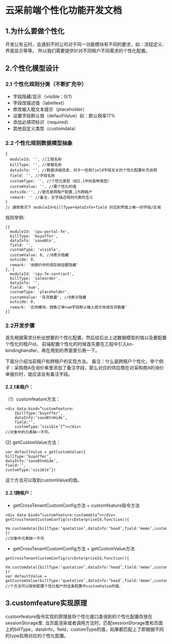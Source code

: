# 云采前端个性化功能开发文档

## 1.为什么要做个性化
开发公有云时，会遇到不同公司对于同一功能模块有不同的要求，如：流程定义、界面显示等等。
所以我们需要提供针对不同租户不同需求的个性化配置。
## 2.个性化模型设计

### 2.1 个性化规则分类（不断扩充中）
- 字段隐藏/显示（visible：0/1）
- 字段改描述值（labeltext）
- 修改输入框文本提示（placeholder）
- 设置字段默认值（defaultValue）如：默认税率17%
- 添加必填项标识（required）
- 其他自定义类型（customdata）

### 2.2 个性化规则数据模型抽象
```
{ 
  moduleId: '', //工程名称
  billType: '', //单据名称
  dataInfo: '', //数据详细信息，对于一些和field字段无关的个性化配置补充说明
  field: '', //字段名称
  customType: '', //个性化类型（如2.1中的各种类型）
  customValue: '', //要个性化的值
  outside:'', //是否是跨租户配置,1为跨租户
  remark: '' //备注，文字描述规则代表的含义
}
// 通常情况下 moduleId+billType+dataInfo+field 对应到界面上唯一的字段/区域
```
规则举例:
```
[{ 
  moduleId: 'cpu-portal-fe',
  billType: 'buyoffer', 
  dataInfo: 'saveBtn', 
  field: '', 
  customType: 'visible', 
  customValue: 0, //0表示隐藏
  outside: 0, 
  remark: '询报价中的保存按钮要隐藏'
}, { 
  moduleId: 'cpu-fe-contract',
  billType: 'saleorder', 
  dataInfo: '', 
  field: 'num', 
  customType: 'placeholder', 
  customValue: '存货数量', //0表示隐藏
  outside: 0, 
  remark: '合同模块，销售订单num字段默认输入提示改成存货数量'
}]

```
### 2.2开发步骤
首先根据需求分析出想要的个性化配置，然后给后台上述数据模型的值以及要配置个性化的租户id。
前端配置个性化的时候首先要在工程中引入ko-bindinghandler，再在用到的界面里引用一下。

下面分介绍当前租户和跨租户的实现方法。
备注：什么是跨租户个性化，举个例子：采购商A在询价单里添加了备注字段，那么对应的供应商在对采购商A的询价单报价时，就应该会有备注字段。

#### 2.2.1本租户：
（1）customfeature方法：
```
<div data-bind=”customfeature:
    {billType:’buyoffer’,
    dataInfo:’saveBtnHide’,
    field:’’,
    customType:’visible’}”></div>
//对象中的元素缺一不可。
```
 (2) getCustomValue方法：
 ```
var defaultValue = getCustomValue({
billType:’buyoffer’,
dataInfo:’saveBtnHide’,
field:’’,
customType:’visible’})
```
这个方法可以取到customValue的值。

#### 2.2.1跨租户：
- getCrossTenantCustomConfig方法 + customfeature指令方法
```
<div data-bind=”customfeature:customdata”></div>
getCrossTenantCustomConfig(srcEnterpriseId,function(){
   Vm.customdata({billType:’quotation’,dataInfo:’head’,field:’memo’,customType:’visible’,targetEnterpriseId:srcEnterpriseId})
})
//对象中元素缺一不可
```
- getCrossTenantCustomConfig方法 + getCustomValue方法
```
getCrossTenantCustomConfig(srcEnterpriseId,function(){
   Vm.customdata({billType:’quotation’,dataInfo:’head’,field:’memo’,customType:’visible’,targetEnterpriseId:srcEnterpriseId})
})
var defaultValue = getCustomValue(billType:’quotation’,dataInfo:’head’,field:’memo’,customType:’visible’,targetEnterpriseId:srcEnterpriseId})
//个方法可以取到配置个性化租户的这条配置中customValue的值。
```

## 3.customfeature实现原理
customfeature指令实现的原理是将个性化接口查询到的个性化配置存放在sessionStorage里.
当页面渲染或者调用方法时，匹配sessionStorage里和页面上的billType，dataInfo，field，customType的值，如果都匹配上了即根据不同的type启用对应的个性化配置。